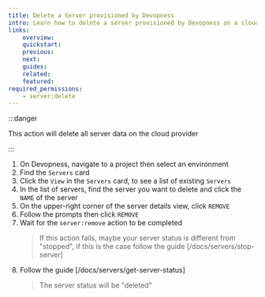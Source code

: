 ```yaml
---
title: Delete a Server provisioned by Devopness
intro: Learn how to delete a server provisioned by Devopness on a cloud provider
links:
    overview:
    quickstart:
    previous:
    next:
    guides:
    related:
    featured:
required_permissions:
    - server:delete
---
```


:::danger

This action will delete all server data on the cloud provider

:::

1. On Devopness, navigate to a project then select an environment
1. Find the `Servers` card
1. Click the `View` in the `Servers` card, to see a list of existing `Servers`
1. In the list of servers, find the server you want to delete and click the `NAME` of the server
1. On the upper-right corner of the server details view, click `REMOVE`
1. Follow the prompts then click `REMOVE`
1. Wait for the `server:remove` action to be completed
    > If this action fails, maybe your server status is different from "stopped", if this is the case follow the guide [/docs/servers/stop-server]
1. Follow the guide [/docs/servers/get-server-status]
    > The server status will be "deleted"

